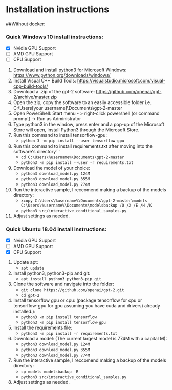 # Installation instructions

##Without docker:

### Quick Windows 10 install instructions:
- [x] Nvidia GPU Support
- [ ] AMD GPU Support
- [ ] CPU Support
1. Download and install python3 for Microsoft Windows: https://www.python.org/downloads/windows/
2. Install Visual C++ Build Tools: https://visualstudio.microsoft.com/visual-cpp-build-tools/
3. Download a .zip of the gpt-2 software: https://github.com/openai/gpt-2/archive/master.zip
4. Open the zip, copy the software to an easily accessible folder i.e. C:\Users\[your username]\Documents\gpt-2-master
5. Open PowerShell: Start menu - > right-click powershell (or command prompt) -> Run as Administrator
6. Type python3 in the window, press enter and a pop-up of the Microsoft Store will open, install Python3 through the Microsoft Store.
6. Run this command to install tensorflow-gpu:
   - ```python 3 -m pip install --user tensorflow-gpu```
7. Run this command to install requirements.txt after moving into the software's directory```
   - ```cd C:\Users\%username%\Documents\gpt-2-master```
   - ```python3 -m pip install --user -r requirements.txt```
8. Download the model of your choice:
   - ```python3 download_model.py 124M```
   - ```python3 download_model.py 355M``` 
   - ```python3 download_model.py 774M```
9. Run the interactive sample, I reccomend making a backup of the models directory:
   - ```xcopy C:\Users\%username%\Documents\gpt-2-master\models C:\Users\%username%\Documents\modelsbackup /O /X /E /H /K```
   - ```python3 src/interactive_conditional_samples.py```
10. Adjust settings as needed.

### Quick Ubuntu 18.04 install instructions:
- [x] Nvidia GPU Support
- [ ] AMD GPU Support
- [x] CPU Support
1. Update apt:
    - ```apt update```
2. Install python3, python3-pip and git:
    - ```apt install python3 python3-pip git```
3. Clone the software and navigate into the folder:
    - ```git clone https://github.com/openai/gpt-2.git```
    - ```cd gpt-2```
4. Install tensorflow gpu or cpu: (package tensorflow for cpu or tensorflow-gpu for gpu assuming you have cuda and drivers)
already installed.):
    - ```python3 -m pip install tensorflow```
    - ```python3 -m pip install tensorflow-gpu```
5. Install the requirements file:
    - ```python3 -m pip install -r requirements.txt```
6. Download a model: (The current largest model is 774M with a capital M):
   - ```python3 download_model.py 124M```
   - ```python3 download_model.py 355M``` 
   - ```python3 download_model.py 774M```
7. Run the interactive sample, I reccomend making a backup of the models directory:
    - ```cp models modelsbackup -R```
    - ```python3 src/interactive_conditional_samples.py```
8. Adjust settings as needed.

